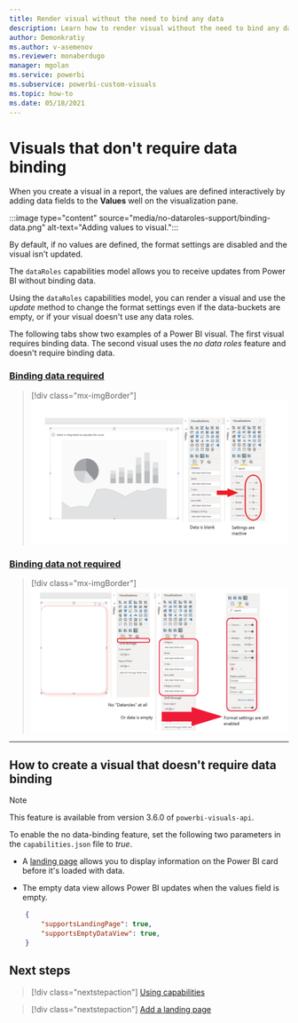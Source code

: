 ```yaml
---
title: Render visual without the need to bind any data
description: Learn how to render visual without the need to bind any data.
author: Demonkratiy
ms.author: v-asemenov
ms.reviewer: monaberdugo
manager: mgolan
ms.service: powerbi
ms.subservice: powerbi-custom-visuals
ms.topic: how-to
ms.date: 05/18/2021
---
```


# Visuals that don't require data binding

When you create a visual in a report, the values are defined interactively by adding data fields to the **Values** well on the visualization pane.

:::image type="content" source="media/no-dataroles-support/binding-data.png" alt-text="Adding values to visual.":::

By default, if no values are defined, the format settings are disabled and the visual isn't updated.

The `dataRoles` capabilities model allows you to receive updates from Power BI without binding data.

Using the `dataRoles` capabilities model, you can render a visual and use the *update* method to change the format settings even if the data-buckets are empty, or if your visual doesn't use any data roles.

The following tabs show two examples of a Power BI visual. The first visual requires binding data. The second visual uses the *no data roles* feature and doesn't require binding data.

### [Binding data required](#tab/NoDataroles)

>[!div class="mx-imgBorder"]
>![Screenshot of the no-dataroles-support before API-2.6.0](media/no-dataroles-support/no-dataroles-1.png)

### [Binding data not required](#tab/NoDatarolesSupport)

>[!div class="mx-imgBorder"]
>![Screenshot of the no-dataroles-support after API-2.6.0](media/no-dataroles-support/no-dataroles-2.png)

---

## How to create a visual that doesn't require data binding

> [!NOTE]
> This feature is available from version 3.6.0 of `powerbi-visuals-api`.

To enable the no data-binding feature, set the following two parameters in the `capabilities.json` file to *true*.

* A [landing page](landing-page.md) allows you to display information on the Power BI card before it's loaded with data.

* The empty data view allows Power BI updates when the values field is empty.

```json
    {
        "supportsLandingPage": true,
        "supportsEmptyDataView": true,
    }
```

## Next steps

> [!div class="nextstepaction"]
> [Using capabilities](capabilities.md)

> [!div class="nextstepaction"]
> [Add a landing page](landing-page.md)

